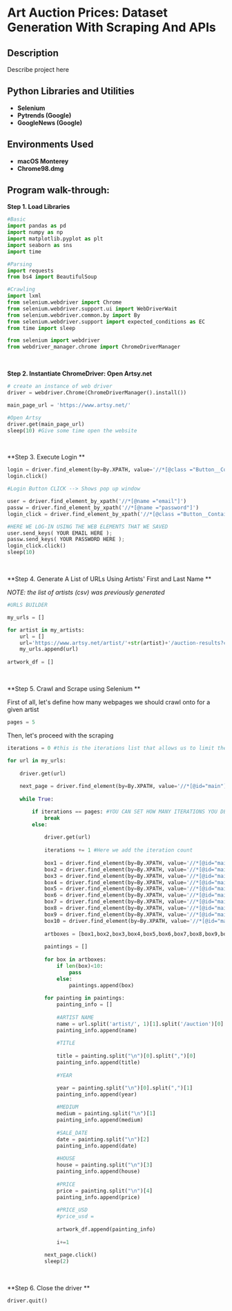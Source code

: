 <h1> Art Auction Prices: Dataset Generation With Scraping And APIs </h1>

<h2>Description</h2>
Describe project here
<br />


<h2>Python Libraries and Utilities</h2>


 - <b>Selenium</b>
 - <b>Pytrends (Google)</b>
 - <b>GoogleNews (Google)</b>    

<h2>Environments Used </h2>

- <b>macOS Monterey</b>
- <b>Chrome98.dmg</b>

<h2>Program walk-through:</h2>

<p align="center">

**Step 1. Load Libraries** <br/>

```py
#Basic
import pandas as pd
import numpy as np
import matplotlib.pyplot as plt
import seaborn as sns
import time

#Parsing
import requests
from bs4 import BeautifulSoup

#Crawling
import lxml
from selenium.webdriver import Chrome
from selenium.webdriver.support.ui import WebDriverWait
from selenium.webdriver.common.by import By
from selenium.webdriver.support import expected_conditions as EC
from time import sleep

from selenium import webdriver
from webdriver_manager.chrome import ChromeDriverManager
```

<br />

**Step 2. Instantiate ChromeDriver: Open Artsy.net** <br/>

```py
# create an instance of web driver
driver = webdriver.Chrome(ChromeDriverManager().install())

main_page_url = 'https://www.artsy.net/'

#Open Artsy
driver.get(main_page_url)
sleep(10) #Give some time open the website
```

<br />

**Step 3. Execute Login  ** <br/>

```py
login = driver.find_element(by=By.XPATH, value='//*[@class ="Button__Container-sc-1bhxy1c-0 fnJjPI"]')
login.click()

#Login Button CLICK --> Shows pop up window

user = driver.find_element_by_xpath('//*[@name ="email"]')
passw = driver.find_element_by_xpath('//*[@name ="password"]')
login_click = driver.find_element_by_xpath('//*[@class ="Button__Container-sc-1bhxy1c-0 gMKEFL"]')

#HERE WE LOG-IN USING THE WEB ELEMENTS THAT WE SAVED
user.send_keys( YOUR EMAIL HERE );
passw.send_keys( YOUR PASSWORD HERE );
login_click.click()
sleep(10)
```

<br />

**Step 4. Generate A List of URLs Using Artists' First and Last Name ** <br/>

*NOTE: the list of artists (csv) was previously generated*<br/>

```py
#URLS BUILDER

my_urls = []

for artist in my_artists:
    url = []
    url='https://www.artsy.net/artist/'+str(artist)+'/auction-results?categories%5B0%5D=Painting'
    my_urls.append(url)
    
artwork_df = []
```

<br />

**Step 5. Crawl and Scrape using Selenium ** <br/>

First of all, let's define how many webpages we should crawl onto for a given artist<br/>

```py
pages = 5
```

Then, let's proceed with the scraping <br/>

```py
iterations = 0 #this is the iterations list that allows us to limit the pages to crowl to a given number...5

for url in my_urls:
    
    driver.get(url)
    
    next_page = driver.find_element(by=By.XPATH, value='//*[@id="main"]/div/div/div/div[4]/div[7]/div[2]/nav/a')
        
    while True:

        if iterations == pages: #YOU CAN SET HOW MANY ITERATIONS YOU DESIRE
            break
        else:
            
            driver.get(url)
            
            iterations += 1 #Here we add the iteration count
            
            box1 = driver.find_element(by=By.XPATH, value='//*[@id="main"]/div/div/div/div[4]/div[7]/div[2]/div[3]/div[2]/button[1]').text
            box2 = driver.find_element(by=By.XPATH, value='//*[@id="main"]/div/div/div/div[4]/div[7]/div[2]/div[3]/div[2]/button[2]').text
            box3 = driver.find_element(by=By.XPATH, value='//*[@id="main"]/div/div/div/div[4]/div[7]/div[2]/div[3]/div[2]/button[3]').text
            box4 = driver.find_element(by=By.XPATH, value='//*[@id="main"]/div/div/div/div[4]/div[7]/div[2]/div[3]/div[2]/button[4]').text
            box5 = driver.find_element(by=By.XPATH, value='//*[@id="main"]/div/div/div/div[4]/div[7]/div[2]/div[3]/div[2]/button[5]').text
            box6 = driver.find_element(by=By.XPATH, value='//*[@id="main"]/div/div/div/div[4]/div[7]/div[2]/div[3]/div[2]/button[6]').text
            box7 = driver.find_element(by=By.XPATH, value='//*[@id="main"]/div/div/div/div[4]/div[7]/div[2]/div[3]/div[2]/button[7]').text
            box8 = driver.find_element(by=By.XPATH, value='//*[@id="main"]/div/div/div/div[4]/div[7]/div[2]/div[3]/div[2]/button[8]').text
            box9 = driver.find_element(by=By.XPATH, value='//*[@id="main"]/div/div/div/div[4]/div[7]/div[2]/div[3]/div[2]/button[9]').text
            box10 = driver.find_element(by=By.XPATH, value='//*[@id="main"]/div/div/div/div[4]/div[7]/div[2]/div[3]/div[2]/button[10]').text         
            
            artboxes = [box1,box2,box3,box4,box5,box6,box7,box8,box9,box10]
            
            paintings = []
            
            for box in artboxes:
                if len(box)<10:
                    pass
                else:
                    paintings.append(box)
                    
            for painting in paintings:
                painting_info = []
                
                #ARTIST NAME
                name = url.split('artist/', 1)[1].split('/auction')[0]
                painting_info.append(name)
                
                #TITLE
                
                title = painting.split("\n")[0].split(",")[0]  
                painting_info.append(title)
                
                #YEAR

                year = painting.split("\n")[0].split(",")[1]
                painting_info.append(year)
                
                #MEDIUM
                medium = painting.split("\n")[1]
                painting_info.append(medium)
                
                #SALE_DATE
                date = painting.split("\n")[2]
                painting_info.append(date)
                
                #HOUSE
                house = painting.split("\n")[3]
                painting_info.append(house)
                
                #PRICE
                price = painting.split("\n")[4]
                painting_info.append(price)
                
                #PRICE_USD
                #price_usd = 
                    
                artwork_df.append(painting_info)
                
                i+=1
                
            next_page.click()
            sleep(2)
```

<br />

**Step 6. Close the driver ** <br/>

```py
driver.quit()
```

<br />

</p>

<!--
 ```diff
- text in red
+ text in green
! text in orange
# text in gray
@@ text in purple (and bold)@@
```
--!>
